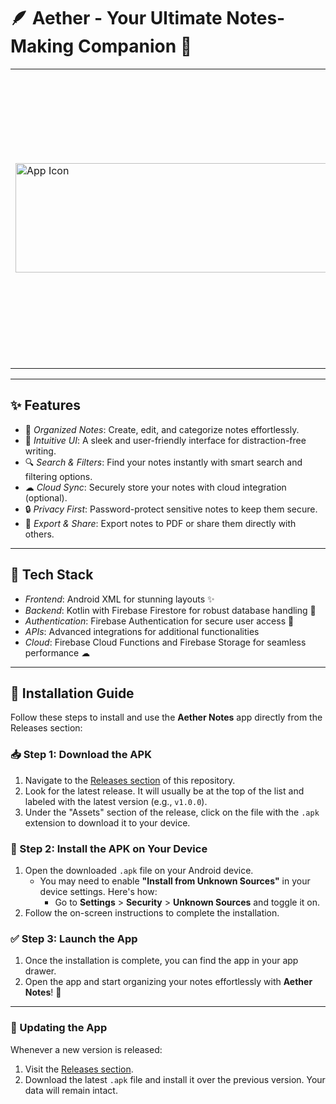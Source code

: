 # 🪶 Aether - Your Ultimate Notes-Making Companion 📝


<table style="border-collapse: collapse;">
  <tr>
    <td style="border: none;">
      
<img src="" style="height: 175px; width: 1000px;" alt="App Icon">
      
</td>
    <td style="border: none;">
      
Welcome to *Aether*, the notes-making app designed to boost your productivity and creativity!  
Whether you're jotting down quick ideas or organizing detailed plans, Aether empowers you to stay on top of your game.  

  </td> 
  </tr>
</table>

---

## ✨ Features
- 📂 *Organized Notes*: Create, edit, and categorize notes effortlessly.  
- 🌈 *Intuitive UI*: A sleek and user-friendly interface for distraction-free writing.  
- 🔍 *Search & Filters*: Find your notes instantly with smart search and filtering options.  
- ☁ *Cloud Sync*: Securely store your notes with cloud integration (optional).  
- 🔒 *Privacy First*: Password-protect sensitive notes to keep them secure.  
- 📑 *Export & Share*: Export notes to PDF or share them directly with others.  

---

## 🚀 Tech Stack
- *Frontend*: Android XML for stunning layouts ✨  
- *Backend*: Kotlin with Firebase Firestore for robust database handling 💾  
- *Authentication*: Firebase Authentication for secure user access 🔐  
- *APIs*: Advanced integrations for additional functionalities  
- *Cloud*: Firebase Cloud Functions and Firebase Storage for seamless performance ☁  

---

## 🚀 Installation Guide

Follow these steps to install and use the **Aether Notes** app directly from the Releases section:

### 📥 Step 1: Download the APK
1. Navigate to the [Releases section](https://github.com/<your-username>/<repo-name>/releases) of this repository.
2. Look for the latest release. It will usually be at the top of the list and labeled with the latest version (e.g., `v1.0.0`).
3. Under the "Assets" section of the release, click on the file with the `.apk` extension to download it to your device.

### 📱 Step 2: Install the APK on Your Device
1. Open the downloaded `.apk` file on your Android device.
   - You may need to enable **"Install from Unknown Sources"** in your device settings. Here's how:
     - Go to **Settings** > **Security** > **Unknown Sources** and toggle it on.
2. Follow the on-screen instructions to complete the installation.

### ✅ Step 3: Launch the App
1. Once the installation is complete, you can find the app in your app drawer.
2. Open the app and start organizing your notes effortlessly with **Aether Notes**! 🎉

---

### 🔄 Updating the App
Whenever a new version is released:
1. Visit the [Releases section](https://github.com/<your-username>/<repo-name>/releases).
2. Download the latest `.apk` file and install it over the previous version. Your data will remain intact.
